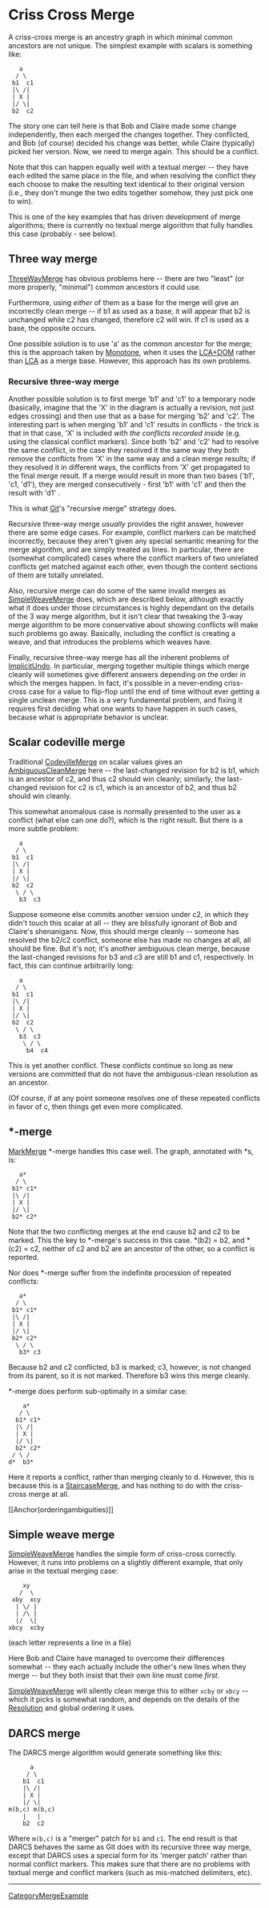 # Criss Cross Merge

A criss-cross merge is an ancestry graph in which minimal common ancestors are not unique.  The simplest example with scalars is something like:

```
   a
  / \
 b1  c1
 |\ /|
 | X |
 |/ \|
 b2  c2
```

The story one can tell here is that Bob and Claire made some change independently, then each merged the changes together.  They conflicted, and Bob (of course) decided his change was better, while Claire (typically) picked her version.  Now, we need to merge again.  This should be a conflict.

Note that this can happen equally well with a textual merger -- they have each edited the same place in the file, and when resolving the conflict  they each choose to make the resulting text identical to their original version (i.e., they don't munge the two edits together somehow, they just pick one to win).

This is one of the key examples that has driven development of merge algorithms; there is currently no textual merge algorithm that fully handles this case (probably - see below).


## Three way merge

[ThreeWayMerge](ThreeWayMerge.md) has obvious problems here -- there are two "least" (or more properly, "minimal") common ancestors it could use.

Furthermore, using _either_ of them as a base for the merge will give an incorrectly clean merge -- if b1 as used as a base, it will appear that b2 is unchanged while c2 has changed, therefore c2 will win.  If c1 is used as a base, the opposite occurs.

One possible solution is to use 'a' as the common ancestor for the merge; this is the approach taken by [Monotone](Monotone.md), when it uses the [LCA+DOM](LCA+DOM.md) rather than [LCA](LCA.md) as a merge base.  However, this approach has its own problems.

### Recursive three-way merge

Another possible solution is to first merge 'b1' and 'c1' to a temporary node (basically, imagine that the 'X' in the diagram is actually a revision, not just edges crossing) and then use that as a base for merging 'b2' and 'c2'. The interesting part is when merging 'b1' and 'c1' results in conflicts - the trick is that in that case, 'X' is included _with the conflicts recorded inside_ (e.g. using the classical conflict markers). Since both 'b2' and 'c2' had to resolve the same conflict, in the case they resolved it the same way they both remove the conflicts from 'X' in the same way and a clean merge results; if they resolved it in different ways, the conflicts from 'X' get propagated to the final merge result. If a merge would result in more than two bases ('b1', 'c1, 'd1'), they are merged consecutively - first 'b1' with 'c1' and then the result with 'd1' .

This is what [Git](Git.md)'s "recursive merge" strategy does.

Recursive three-way merge _usually_ provides the right answer, however there are some edge cases. For example, conflict markers can be matched incorrectly, because they aren't given any special semantic meaning for the merge algorithm, and are simply treated as lines. In particular, there are (somewhat complicated) cases where the conflict markers of two unrelated conflicts get matched against each other, even though the content sections of them are totally unrelated.

Also, recursive merge can do some of the same invalid merges as [SimpleWeaveMerge](SimpleWeaveMerge.md) does, which are described below, although exactly what it does under those circumstances is highly dependant on the details of the 3 way merge algorithm, but it isn't clear that tweaking the 3-way merge algorithm to be more conservative about showing conflicts will make such problems go away. Basically, including the conflict is creating a weave, and that introduces the problems which weaves have.

Finally, recursive three-way merge has all the inherent problems of [ImplicitUndo](ImplicitUndo.md). In particular, merging together multiple things which merge cleanly will sometimes give different answers depending on the order in which the merges happen. In fact, it's possible in a never-ending criss-cross case for a value to flip-flop until the end of time without ever getting a single unclean merge. This is a very fundamental problem, and fixing it requires first deciding what one wants to have happen in such cases, because what is appropriate behavior is unclear.


## Scalar codeville merge
Traditional [CodevilleMerge](CodevilleMerge.md) on scalar values gives an [AmbiguousCleanMerge](AmbiguousCleanMerge.md) here -- the last-changed revision for b2 is b1, which is an ancestor of c2, and thus c2 should win cleanly; similarly, the last-changed revision for c2 is c1, which is an ancestor of b2, and thus b2 should win cleanly.

This somewhat anomalous case is normally presented to the user as a conflict (what else can one do?), which is the right result.  But there is a more subtle problem:

```
   a
  / \
 b1  c1
 |\ /|
 | X |
 |/ \|
 b2  c2
  \ / \
   b3  c3
```

Suppose someone else commits another version under c2, in which they didn't touch this scalar at all -- they are blissfully ignorant of Bob and Claire's shenanigans.  Now, this should merge cleanly -- someone has resolved the b2/c2 conflict, someone else has made no changes at all, all should be fine. But it's not; it's another ambiguous clean merge, because the last-changed revisions for b3 and c3 are still b1 and c1, respectively.  In fact, this can continue arbitrarily long:

```
   a
  / \
 b1  c1
 |\ /|
 | X |
 |/ \|
 b2  c2
  \ / \
   b3  c3
    \ / \
     b4  c4
```
This is yet another conflict.  These conflicts continue so long as new versions are committed that do not have the ambiguous-clean resolution as an ancestor.

(Of course, if at any point someone resolves one of these repeated conflicts in favor of c, then things get even more complicated.

## \*-merge
[MarkMerge](MarkMerge.md) *-merge handles this case well.  The graph, annotated with *s, is:

```
   a*
  / \
 b1* c1*
 |\ /|
 | X |
 |/ \|
 b2* c2*
```

Note that the two conflicting merges at the end cause b2 and c2 to be marked. This the key to *-merge's success in this case.  *(b2) = b2, and *(c2) = c2, neither of c2 and b2 are an ancestor of the other, so a conflict is reported.

Nor does *-merge suffer from the indefinite procession of repeated conflicts:

```
   a*
  / \
 b1* c1*
 |\ /|
 | X |
 |/ \|
 b2* c2*
  \ / \
   b3* c3
```

Because b2 and c2 conflicted, b3 is marked; c3, however, is not changed from its parent, so it is not marked.  Therefore b3 wins this merge cleanly.

*-merge does perform sub-optimally in a similar case:

```
    a*
   / \
  b1* c1*
  |\ /|
  | X |
  |/ \|
  b2* c2*
 / \ /
d*  b3*
```

Here it reports a conflict, rather than merging cleanly to d.  However, this is because this is a [StaircaseMerge](StaircaseMerge.md), and has nothing to do with the criss-cross merge at all. 


[[Anchor(orderingambiguities)]]

## Simple weave merge

[SimpleWeaveMerge](SimpleWeaveMerge.md) handles the simple form of criss-cross correctly.  However, it runs into problems on a slightly different example, that only arise in the textual merging case:

```
    xy
   /  \
 xby  xcy
  | \/ |
  | /\ |
  |/  \|
xbcy  xcby
```
(each letter represents a line in a file)

Here Bob and Claire have managed to overcome their differences somewhat -- they each actually include the other's new lines when they merge -- but they both insist that their own line must come _first_.

[SimpleWeaveMerge](SimpleWeaveMerge.md) will silently clean merge this to either `xcby` or `xbcy` -- which it picks is somewhat random, and depends on the details of the [Resolution](Resolution.md) and global ordering it uses.

## DARCS merge

The DARCS merge algorithm would generate something like this:

```
      a
     / \
    b1  c1
    |\ /|
    | X |
    |/ \|
m(b,c) m(b,c)
    |   |
    b2  c2
```

Where `m(b,c)` is a "merger" patch for `b1` and `c1`.  The end result is that DARCS behaves the same as Git does with its recursive three way merge, except that DARCS uses a special form for its 'merger patch' rather than normal conflict markers.  This makes sure that there are no problems with textual merge and conflict markers (such as mis-matched delimiters, etc).

----

[CategoryMergeExample](CategoryMergeExample.md)

